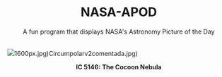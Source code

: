 <div align="center">
  <h1>
    NASA-APOD
  </h1>
</div>
  
<div align="center">
  A fun program that displays NASA's Astronomy Picture of the Day
</div>

<br>

![](https://apod.nasa.gov/apod/image/2408/Cocoon_Ventura_2047.jpg)1600px.jpg)Circumpolarv2comentada.jpg)

<p align = "center">
  <b>IC 5146: The Cocoon Nebula</b>
</p>
